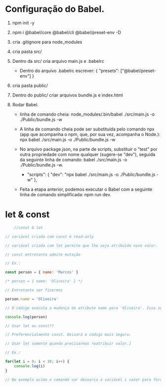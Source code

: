 # Configuração do Babel.

1. npm init -y

2. npm i @babel/core @babel/cli @babel/preset-env -D

3. cria .gitignore para node_modules

4. cria pasta src/

5. Dentro da src/ cria arquivo main.js e .babelrc

    * Dentro do arquivo .babelrc escrever:
        {
        "presets": ["@babel/preset-env"]
        }

5. cria pasta public/

6. Dentro do public/ criar arquivos bundle.js e index.html

7. Rodar Babel.
    * linha de comando cheia: node_modules/.bin/babel ./src/main.js -o ./Public/bundle.js -w

    * A linha de comando cheia pode ser substituída pelo comando npx (app que acompanha o npm, que, por sua vez, acompanha o Node.): npx babel ./src/main.js -o ./Public/bundle.js -w

    * No arquivo package.json, na parte de scripts, substituir o "test" por outra propriedade com nome qualquer (sugere-se "dev"), seguida da seguinte linha de comando: babel ./src/main.js -o ./Public/bundle.js -w.

        -  "scripts": {
            "dev": "npx babel ./src/main.js -o ./Public/bundle.js -w"
            },

    * Feita a etapa anterior, podemos executar o Babel com a seguinte linha de comando simplificada: npm run dev.


# let & const

```js
    //const & let

// variável criada com const é read-only

// variável criada com let permite que lhe seja atribuído novo valor.

// const entretanto admite mutação

// Ex.:

const person = { name: 'Marcos' }

/* person = { name: 'Oliveira' } */

// Entretanto ser fizermos 

person.name = 'Oliveira'

// O código executa a mudança do atributo name para 'Oliveira'. Isso se chama mutação.

console.log(person)

// Usar let ou const??

// Preferencialmente const. Deixará o código mais seguro.

// Usar let somente quando precisarmos reatribuir valor.]

// Ex.:

for(let i = 0; i < 10; i++) {
    console.log(i)
}

// No exemplo acima o comando var deixaria a variável i vazar para fora do escopo, já o const não deixaria o incremento de valor ocorrer, pois precisaria atribuir um novo valor à i a cada volta no loop. Neste caso, portanto, dever-se-á utilizar let.
```
